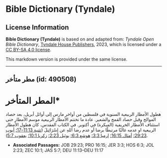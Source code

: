 # Bible Dictionary (Tyndale)

## License Information

**Bible Dictionary (Tyndale)** is based on and adapted from: _Tyndale Open Bible Dictionary_, [Tyndale House Publishers](https://tyndaleopenresources.com/), 2023, which is licensed under a [CC BY-SA 4.0 license](https://creativecommons.org/licenses/by-sa/4.0/legalcode.en).

This markdown version is provided under the same license.



--------------------------------

## مطر متأخر (id: 490508)

المطر المتأخر\*
===============

هطول الأمطار الربيعية السنوية في فلسطين من أواخر مارس إلى أوائل أبريل، بعد حصاد الموالح وقبل حصاد القمح والشعير. عادة ما تختتم الأمطار الربيعية موسم الأمطار حتى استئناف الأمطار الخريفية (المبكرة) في أكتوبر. في الكتاب المقدس، كان هطول الأمطار الربيعية او عدمه غالبًا مرتبطًا برضا أو عدم رضا ٱللهِ عن إِسْرَائِيلَ ([تثنية 11:13–17؛](https://ref.ly/Deut11:13-Deut11:17) [أيوب 29:23؛](https://ref.ly/Job29:23) [أمثال 16:15؛](https://ref.ly/Prov16:15) [إرميا 3:3؛](https://ref.ly/Jer3:3) [هوشع 6:3؛](https://ref.ly/Hos6:3) [يوئيل 2:23؛](https://ref.ly/Joel2:23) [زكريا 10:1؛](https://ref.ly/Zech10:1) [يعقوب 5:7](https://ref.ly/Jas5:7)).

* **Associated Passages:** JOB 29:23; PRO 16:15; JER 3:3; HOS 6:3; JOL 2:23; ZEC 10:1; JAS 5:7; DEU 11:13–DEU 11:17

